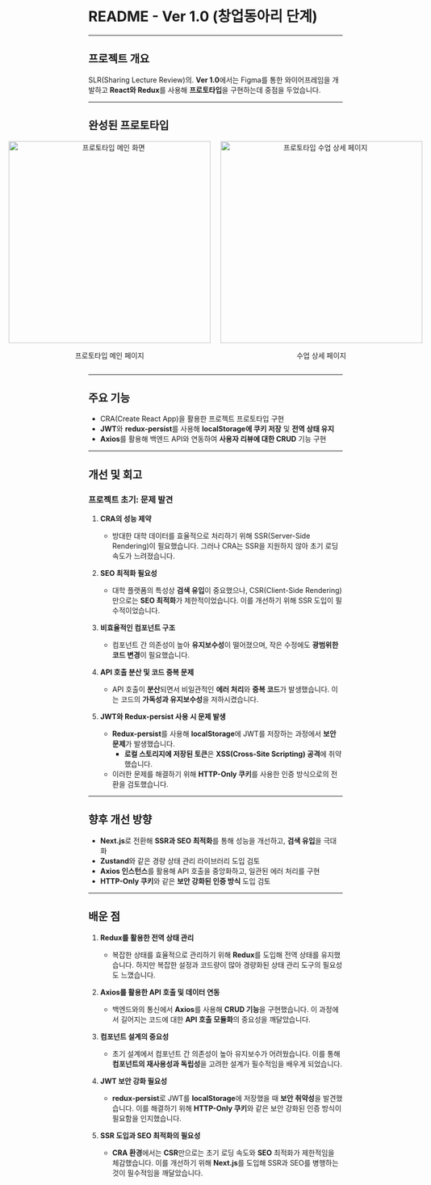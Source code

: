 # **README - Ver 1.0 (창업동아리 단계)**

---

## **프로젝트 개요**  
SLR(Sharing Lecture Review)의. **Ver 1.0**에서는 Figma를 통한 와이어프레임을 개발하고 **React와 Redux**를 사용해 **프로토타입**을 구현하는데 중점을 두었습니다.

---

## **완성된 프로토타입**

<div align="center" style="display: flex; justify-content: center; gap: 20px;">

  <div>
    <img src="https://github.com/user-attachments/assets/25ab436f-937b-42b9-afde-d9385071a4b6" alt="프로토타입 메인 화면" width="400"/>
    <p align="center">프로토타입 메인 페이지</p>
  </div>

  <div>
    <img src="https://github.com/user-attachments/assets/abd7c5ad-916d-40ad-861e-ca94974adfb8" alt="프로토타입 수업 상세 페이지" width="400"/>
    <p align="center">수업 상세 페이지</p>
  </div>

</div>



---

## **주요 기능**  
- CRA(Create React App)을 활용한 프로젝트 프로토타입 구현  
- **JWT**와 **redux-persist**를 사용해 **localStorage에 쿠키 저장** 및 **전역 상태 유지**  
- **Axios**를 활용해 백엔드 API와 연동하여 **사용자 리뷰에 대한 CRUD** 기능 구현  

---

## **개선 및 회고**

### **프로젝트 초기: 문제 발견**  

1. **CRA의 성능 제약**  
   - 방대한 대학 데이터를 효율적으로 처리하기 위해 SSR(Server-Side Rendering)이 필요했습니다. 그러나 CRA는 SSR을 지원하지 않아 초기 로딩 속도가 느려졌습니다.

2. **SEO 최적화 필요성**  
   - 대학 플랫폼의 특성상 **검색 유입**이 중요했으나, CSR(Client-Side Rendering)만으로는 **SEO 최적화**가 제한적이었습니다. 이를 개선하기 위해 SSR 도입이 필수적이었습니다.

3. **비효율적인 컴포넌트 구조**  
   - 컴포넌트 간 의존성이 높아 **유지보수성**이 떨어졌으며, 작은 수정에도 **광범위한 코드 변경**이 필요했습니다.

4. **API 호출 분산 및 코드 중복 문제**  
   - API 호출이 **분산**되면서 비일관적인 **에러 처리**와 **중복 코드**가 발생했습니다. 이는 코드의 **가독성과 유지보수성**을 저하시켰습니다.

5. **JWT와 Redux-persist 사용 시 문제 발생**  
   - **Redux-persist**를 사용해 **localStorage**에 JWT를 저장하는 과정에서 **보안 문제**가 발생했습니다.
     - **로컬 스토리지에 저장된 토큰**은 **XSS(Cross-Site Scripting) 공격**에 취약했습니다.
   - 이러한 문제를 해결하기 위해 **HTTP-Only 쿠키**를 사용한 인증 방식으로의 전환을 검토했습니다.

---

## **향후 개선 방향**  
- **Next.js**로 전환해 **SSR과 SEO 최적화**를 통해 성능을 개선하고, **검색 유입**을 극대화  
- **Zustand**와 같은 경량 상태 관리 라이브러리 도입 검토  
- **Axios 인스턴스**를 활용해 API 호출을 중앙화하고, 일관된 에러 처리를 구현  
- **HTTP-Only 쿠키**와 같은 **보안 강화된 인증 방식** 도입 검토  

---

## **배운 점**  

1. **Redux를 활용한 전역 상태 관리**  
   - 복잡한 상태를 효율적으로 관리하기 위해 **Redux**를 도입해 전역 상태를 유지했습니다. 하지만 복잡한 설정과 코드량이 많아 경량화된 상태 관리 도구의 필요성도 느꼈습니다.

2. **Axios를 활용한 API 호출 및 데이터 연동**  
   - 백엔드와의 통신에서 **Axios**를 사용해 **CRUD 기능**을 구현했습니다. 이 과정에서 길어지는 코드에 대한 **API 호출 모듈화**의 중요성을 깨달았습니다.

3. **컴포넌트 설계의 중요성**  
   - 초기 설계에서 컴포넌트 간 의존성이 높아 유지보수가 어려웠습니다. 이를 통해 **컴포넌트의 재사용성과 독립성**을 고려한 설계가 필수적임을 배우게 되었습니다.

4. **JWT 보안 강화 필요성**  
   - **redux-persist**로 JWT를 **localStorage**에 저장했을 때 **보안 취약성**을 발견했습니다. 이를 해결하기 위해 **HTTP-Only 쿠키**와 같은 보안 강화된 인증 방식이 필요함을 인지했습니다.

5. **SSR 도입과 SEO 최적화의 필요성**  
   - **CRA 환경**에서는 **CSR**만으로는 초기 로딩 속도와 **SEO** 최적화가 제한적임을 체감했습니다. 이를 개선하기 위해 **Next.js**를 도입해 SSR과 SEO를 병행하는 것이 필수적임을 깨달았습니다.
